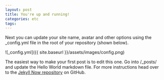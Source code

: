```yaml
---
layout: post
title: You're up and running!
categories: etc
tags:
---
```


Next you can update your site name, avatar and other options using the \_config.yml file in the root of your repository (shown below).

![_config.yml]({{ site.baseurl }}/assets/images/config.png)

The easiest way to make your first post is to edit this one. Go into /\_posts/ and update the Hello World markdown file. For more instructions head over to the [Jekyll Now repository](https://github.com/barryclark/jekyll-now) on GitHub.
